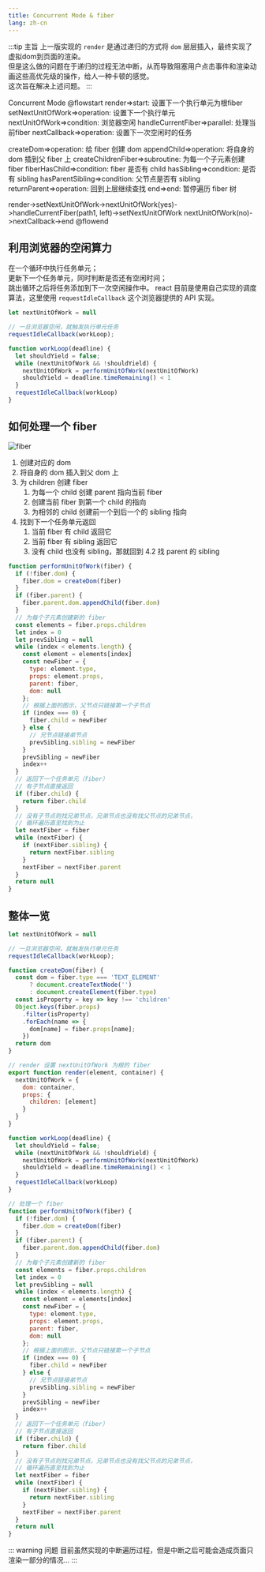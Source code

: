 ```yaml
---
title: Concurrent Mode & fiber
lang: zh-cn
---
```


:::tip 主旨
上一版实现的 `render` 是通过递归的方式将 `dom` 层层插入，最终实现了虚拟dom到页面的渲染。  
但是这么做的问题在于递归的过程无法中断，从而导致阻塞用户点击事件和渲染动画这些高优先级的操作，给人一种卡顿的感觉。  
这次旨在解决上述问题。
:::

Concurrent Mode
@flowstart
render=>start: 设置下一个执行单元为根fiber
setNextUnitOfWork=>operation: 设置下一个执行单元
nextUnitOfWork=>condition: 浏览器空闲
handleCurrentFiber=>parallel: 处理当前fiber
nextCallback=>operation: 设置下一次空闲时的任务

createDom=>operation: 给 fiber 创建 dom
appendChild=>operation: 将自身的 dom 插到父 fiber 上
createChildrenFiber=>subroutine: 为每一个子元素创建 fiber
fiberHasChild=>condition: fiber 是否有 child
hasSibling=>condition: 是否有 sibling
hasParentSibling=>condition: 父节点是否有 sibling
returnParent=>operation: 回到上层继续查找
end=>end: 暂停遍历 fiber 树

render->setNextUnitOfWork->nextUnitOfWork(yes)->handleCurrentFiber(path1, left)->setNextUnitOfWork
nextUnitOfWork(no)->nextCallback->end
@flowend

## 利用浏览器的空闲算力

在一个循环中执行任务单元；  
更新下一个任务单元，同时判断是否还有空闲时间；  
跳出循环之后将任务添加到下一次空闲操作中。
react 目前是使用自己实现的调度算法，这里使用 `requestIdleCallback` 这个浏览器提供的 API 实现。

```js
let nextUnitOfWork = null

// 一旦浏览器空闲，就触发执行单元任务
requestIdleCallback(workLoop);

function workLoop(deadline) {
  let shouldYield = false;
  while (nextUnitOfWork && !shouldYield) {
    nextUnitOfWork = performUnitOfWork(nextUnitOfWork)
    shouldYield = deadline.timeRemaining() < 1
  }
  requestIdleCallback(workLoop)
}
```

## 如何处理一个 fiber

![fiber](/code/images/fiber.png)

1. 创建对应的 dom
2. 将自身的 dom 插入到父 dom 上
3. 为 children 创建 fiber
    1. 为每一个 child 创建 parent 指向当前 fiber
    2. 创建当前 fiber 到第一个 child 的指向
    3. 为相邻的 child 创建前一个到后一个的 sibling 指向
4. 找到下一个任务单元返回
    1. 当前 fiber 有 child 返回它
    2. 当前 fiber 有 sibling 返回它
    3. 没有 child 也没有 sibling，那就回到 4.2 找 parent 的 sibling

```js
function performUnitOfWork(fiber) {
  if (!fiber.dom) {
    fiber.dom = createDom(fiber)
  }
  if (fiber.parent) {
    fiber.parent.dom.appendChild(fiber.dom)
  }
  // 为每个子元素创建新的 fiber
  const elements = fiber.props.children
  let index = 0
  let prevSibling = null
  while (index < elements.length) {
    const element = elements[index]
    const newFiber = {
      type: element.type,
      props: element.props,
      parent: fiber,
      dom: null
    };
    // 根据上面的图示，父节点只链接第一个子节点
    if (index === 0) {
      fiber.child = newFiber
    } else {
      // 兄节点链接弟节点
      prevSibling.sibling = newFiber
    }
    prevSibling = newFiber
    index++
  }
  // 返回下一个任务单元（fiber）
  // 有子节点直接返回
  if (fiber.child) {
    return fiber.child
  }
  // 没有子节点则找兄弟节点，兄弟节点也没有找父节点的兄弟节点，
  // 循环遍历直至找到为止
  let nextFiber = fiber
  while (nextFiber) {
    if (nextFiber.sibling) {
      return nextFiber.sibling
    }
    nextFiber = nextFiber.parent
  }
  return null
}
```

## 整体一览

```js
let nextUnitOfWork = null

// 一旦浏览器空闲，就触发执行单元任务
requestIdleCallback(workLoop);

function createDom(fiber) {
  const dom = fiber.type === 'TEXT_ELEMENT'
      ? document.createTextNode('')
      : document.createElement(fiber.type)
  const isProperty = key => key !== 'children'
  Object.keys(fiber.props)
    .filter(isProperty)
    .forEach(name => {
      dom[name] = fiber.props[name];
    })
  return dom
}

// render 设置 nextUnitOfWork 为根的 fiber
export function render(element, container) {
  nextUnitOfWork = {
    dom: container,
    props: {
      children: [element]
    }
  }
}

function workLoop(deadline) {
  let shouldYield = false;
  while (nextUnitOfWork && !shouldYield) {
    nextUnitOfWork = performUnitOfWork(nextUnitOfWork)
    shouldYield = deadline.timeRemaining() < 1
  }
  requestIdleCallback(workLoop)
}

// 处理一个 fiber
function performUnitOfWork(fiber) {
  if (!fiber.dom) {
    fiber.dom = createDom(fiber)
  }
  if (fiber.parent) {
    fiber.parent.dom.appendChild(fiber.dom)
  }
  // 为每个子元素创建新的 fiber
  const elements = fiber.props.children
  let index = 0
  let prevSibling = null
  while (index < elements.length) {
    const element = elements[index]
    const newFiber = {
      type: element.type,
      props: element.props,
      parent: fiber,
      dom: null
    };
    // 根据上面的图示，父节点只链接第一个子节点
    if (index === 0) {
      fiber.child = newFiber
    } else {
      // 兄节点链接弟节点
      prevSibling.sibling = newFiber
    }
    prevSibling = newFiber
    index++
  }
  // 返回下一个任务单元（fiber）
  // 有子节点直接返回
  if (fiber.child) {
    return fiber.child
  }
  // 没有子节点则找兄弟节点，兄弟节点也没有找父节点的兄弟节点，
  // 循环遍历直至找到为止
  let nextFiber = fiber
  while (nextFiber) {
    if (nextFiber.sibling) {
      return nextFiber.sibling
    }
    nextFiber = nextFiber.parent
  }
  return null
}
```

::: warning 问题
目前虽然实现的中断遍历过程，但是中断之后可能会造成页面只渲染一部分的情况...
:::
